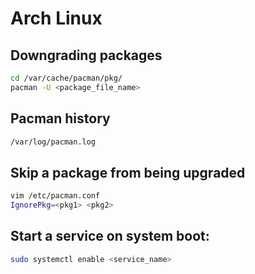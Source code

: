 # Arch Linux

## Downgrading packages
```sh
cd /var/cache/pacman/pkg/
pacman -U <package_file_name>
```

## Pacman history
```sh
/var/log/pacman.log
```

## Skip a package from being upgraded
```sh
vim /etc/pacman.conf
IgnorePkg=<pkg1> <pkg2>
```

## Start a service on system boot:
```sh
sudo systemctl enable <service_name>
```
